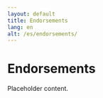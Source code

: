 ```yaml
---
layout: default
title: Endorsements
lang: en
alt: /es/endorsements/
---
```


# Endorsements

Placeholder content.
